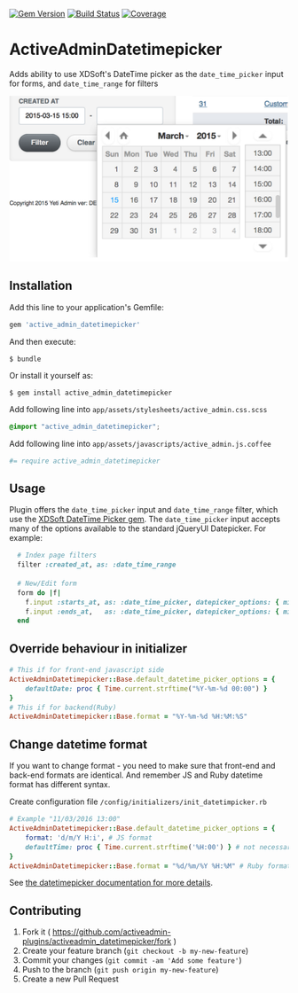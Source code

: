 [![Gem Version](https://badge.fury.io/rb/active_admin_datetimepicker.svg)](http://badge.fury.io/rb/active_admin_datetimepicker)
[![Build Status](https://img.shields.io/travis/activeadmin-plugins/active_admin_datetimepicker.svg)](https://travis-ci.org/activeadmin-plugins/active_admin_datetimepicker)
[![Coverage](https://coveralls.io/repos/activeadmin-plugins/active_admin_datetimepicker/badge.svg?branch=master)](https://coveralls.io/r/activeadmin-plugins/active_admin_datetimepicker)

# ActiveAdminDatetimepicker

Adds ability to use XDSoft's DateTime picker as the `date_time_picker` input for forms, and `date_time_range` for filters


![ActiveAdminDatetimepicker](https://raw.githubusercontent.com/ActiveAdminPlugins/activeadmin_datetimepicker/master/screen/screen.png "ActiveAdminDatetimepicker")

## Installation

Add this line to your application's Gemfile:

```ruby
gem 'active_admin_datetimepicker'
```

And then execute:

    $ bundle

Or install it yourself as:

    $ gem install active_admin_datetimepicker

Add following line into `app/assets/stylesheets/active_admin.css.scss`

```css
@import "active_admin_datetimepicker";
```

Add following line into `app/assets/javascripts/active_admin.js.coffee`

```coffee
#= require active_admin_datetimepicker
```


## Usage

Plugin  offers the `date_time_picker` input and `date_time_range` filter, which use the [XDSoft DateTime Picker gem](https://github.com/shekibobo/xdan-datetimepicker-rails).
The `date_time_picker` input accepts many of the options available to the standard jQueryUI Datepicker. For example:

```ruby
  # Index page filters
  filter :created_at, as: :date_time_range

  # New/Edit form
  form do |f|
    f.input :starts_at, as: :date_time_picker, datepicker_options: { min_date: "2013-10-8",        max_date: "+3D" }
    f.input :ends_at,   as: :date_time_picker, datepicker_options: { min_date: 3.days.ago.to_date, max_date: "+1W +5D" }
  end
```

## Override behaviour in initializer

```ruby
# This if for front-end javascript side
ActiveAdminDatetimepicker::Base.default_datetime_picker_options = {
    defaultDate: proc { Time.current.strftime("%Y-%m-%d 00:00") }
}
# This if for backend(Ruby)
ActiveAdminDatetimepicker::Base.format = "%Y-%m-%d %H:%M:%S"
```

## Change datetime format
If you want to change format - you need to make sure that front-end and back-end formats are identical.
And remember JS and Ruby datetime format has different syntax.

Create configuration file `/config/initializers/init_datetimpicker.rb`

```ruby
# Example "11/03/2016 13:00"
ActiveAdminDatetimepicker::Base.default_datetime_picker_options = {
    format: 'd/m/Y H:i', # JS format
    defaultTime: proc { Time.current.strftime('%H:00') } # not necessary
}
ActiveAdminDatetimepicker::Base.format = "%d/%m/%Y %H:%M" # Ruby format
```

See [the datetimepicker documentation for more details](http://xdsoft.net/jqplugins/datetimepicker/).


## Contributing

1. Fork it ( https://github.com/activeadmin-plugins/activeadmin_datetimepicker/fork )
2. Create your feature branch (`git checkout -b my-new-feature`)
3. Commit your changes (`git commit -am 'Add some feature'`)
4. Push to the branch (`git push origin my-new-feature`)
5. Create a new Pull Request
